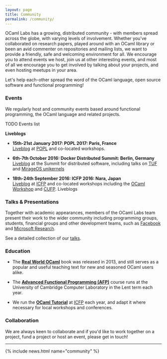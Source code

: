 ```yaml
---
layout: page
title: Community
permalink: /community/
---
```


OCaml Labs has a growing, distributed community - with members spread across the globe, with varying levels of involvement. Whether you've collaborated on research papers, played around with an OCaml library or been an avid commenter on repositories and mailing lists, we want to provide a friendly, safe and welcoming environment for all. We encourage you to attend events we host, join us at other interesting events, and most of all we encourage you to get involved by talking about your projects, and even hosting meetups in your area.

Let's help each-other spread the word of the OCaml language, open source software and functional programming!

### Events

We regularly host and community events based around functional programming, the OCaml language and related projects.  

TODO Events list

**Liveblogs**  

* **15th-21st January 2017: POPL 2017: Paris, France**   
[Liveblog](http://popl2017.ocaml.io/) at [POPL](http://conf.researchr.org/home/POPL-2017) and co-located workshops.

* **6th-7th October 2016: Docker Distributed Summit: Berlin, Germany**  
[Liveblog](http://canopy.mirage.io/Liveblog) at the Summit for distributed software, including talks on [TUF](http://canopy.mirage.io/Liveblog/TUFDDS2016) and [MirageOS unikernels](http://canopy.mirage.io/Liveblog/MirageOSUnikernelsDDS2016.)

* **18th-24th September 2016: ICFP 2016: Nara, Japan**  
[Liveblog](http://icfp2016.mirage.io/) at [ICFP](http://conf.researchr.org/home/icfp-2016) and co-located workshops including the [OCaml Workshop](http://icfp2016.mirage.io/OCaml) and [CUFP](http://icfp2016.mirage.io/CUFP).
Liveblogs

### Talks & Presentations

Together with academic appearances, members of the OCaml Labs team present their work to the wider community including programming groups, students, financial groups and other development teams, such as [Facebook](https://github.com/facebook/reason) and [Microsoft Research](https://www.microsoft.com/en-us/research/lab/microsoft-research-cambridge/).

See a detailed collection of our [talks](http://ocamllabs.io/talks/).

### Education

* The **[Real World OCaml](https://realworldocaml.org/)** book was released in 2013, and still serves as a popular and useful teaching text for new and seasoned OCaml users alike.

* The **[Advanced Functional Programming (AFP)](https://www.cl.cam.ac.uk/teaching/1617/L28/materials.html)** course runs at the University of Cambridge Computer Laboratory in the Lent term each year.

* We run the **[OCaml Tutorial](https://github.com/ocamllabs/2048-tutorial/blob/master/task.md)** at [ICFP](http://icfpconference.org/) each year, and adapt it where necessary for local workshops and conferences.

### Collaboration

We are always keen to collaborate and if you'd like to work together on a project, fund a project or host an event, please get in touch!


----

{% include news.html name="community" %}
